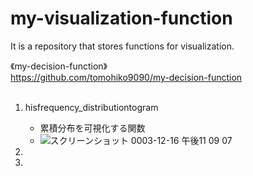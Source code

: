# my-visualization-function
It is a repository that stores functions for visualization.

《my-decision-function》  
https://github.com/tomohiko9090/my-decision-function  
<br>

1. hisfrequency_distributiontogram
    - 累積分布を可視化する関数
    -  ![スクリーンショット 0003-12-16 午後11 09 07](https://user-images.githubusercontent.com/66200485/146387140-6293d3c0-c58e-4738-95a9-489a064ba23d.png)
   
3. 
4. 
